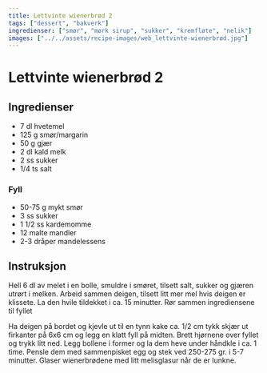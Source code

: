 ```yaml
---
title: Lettvinte wienerbrød 2
tags: ["dessert", "bakverk"]
ingredienser: ["smør", "mørk sirup", "sukker", "kremfløte", "nelik"]
images: ["../../assets/recipe-images/web_lettvinte-wienerbrød.jpg"]
---
```


# Lettvinte wienerbrød 2

## Ingredienser

- 7 dl hvetemel
- 125 g smør/margarin
- 50 g gjær
- 2 dl kald melk
- 2 ss sukker
- 1/4 ts salt

### Fyll

- 50-75 g mykt smør
- 3 ss sukker
- 1 1/2 ss kardemomme
- 12 malte mandler
- 2-3 dråper mandelessens

## Instruksjon

Hell 6 dl av melet i en bolle, smuldre i smøret, tilsett salt, sukker og gjæren utrørt i melken. Arbeid sammen deigen, tilsett litt mer mel hvis deigen er klissete. La den hvile tildekket i ca. 15 minutter. Rør sammen ingrediensene til fyllet

Ha deigen på bordet og kjevle ut til en tynn kake ca. 1/2 cm tykk skjær ut firkanter på 6x6 cm og legg en klatt fyll på midten. Brett hjørnene over fyllet og trykk litt ned. Legg bollene i former og la dem heve under håndkle i ca. 1 time. Pensle dem med sammenpisket egg og stek ved 250-275 gr. i 5-7 minutter. Glaser wienerbrødene med litt melisglasur når de er lunkne.
